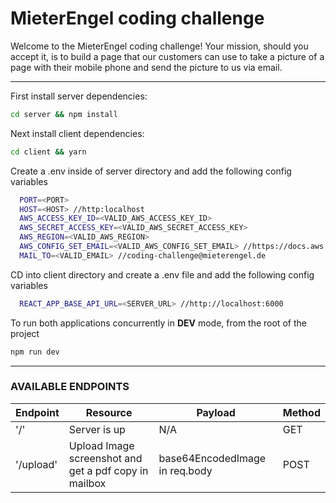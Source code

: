 # MieterEngel coding challenge

Welcome to the MieterEngel coding challenge! Your mission, should
you accept it, is to build a page that our customers can use
to take a picture of a page with their mobile phone and send the picture
to us via email.

---

First install server dependencies:

```bash
cd server && npm install
```

Next install client dependencies:

```bash
cd client && yarn
```

Create a .env inside of server directory and add the following config variables

```bash
  PORT=<PORT>
  HOST=<HOST> //http:localhost
  AWS_ACCESS_KEY_ID=<VALID_AWS_ACCESS_KEY_ID>
  AWS_SECRET_ACCESS_KEY=<VALID_AWS_SECRET_ACCESS_KEY>
  AWS_REGION=<VALID_AWS_REGION>
  AWS_CONFIG_SET_EMAIL=<VALID_AWS_CONFIG_SET_EMAIL> //https://docs.aws.amazon.com/ses/latest/DeveloperGuide/send-email.html Lookup how to send emails with aws SES
  MAIL_TO=<VALID_EMAIL> //coding-challenge@mieterengel.de
```

CD into client directory and create a .env file and add the following config variables

```bash
  REACT_APP_BASE_API_URL=<SERVER_URL> //http://localhost:6000
```

To run both applications concurrently in **DEV** mode, from the root of the project

```bash
npm run dev
```

---

### **AVAILABLE ENDPOINTS**

| Endpoint  | Resource                                              | Payload                        | Method |
| --------- | ----------------------------------------------------- | ------------------------------ | ------ |
| '/'       | Server is up                                          | N/A                            | GET    |
| '/upload' | Upload Image screenshot and get a pdf copy in mailbox | base64EncodedImage in req.body | POST   |
